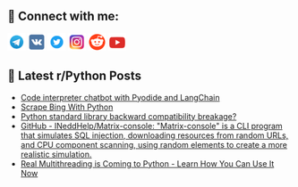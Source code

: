 ## 🔎 Connect with me:
[<img src="https://github.com/bullbesh/bullbesh/blob/main/images/Telegram.png" width="32" height="32" />](https://t.me/bullbesh)
[<img src="https://github.com/bullbesh/bullbesh/blob/main/images/VK.png" width="32" height="32" />](https://vk.com/bullbesh)
[<img src="https://github.com/bullbesh/bullbesh/blob/main/images/Twitter.png" width="32" height="32" />](https://twitter.com/bullbesh1)
[<img src="https://github.com/bullbesh/bullbesh/blob/main/images/Instagram.png" width="32" height="32" />](https://www.instagram.com/bullbesh)
[<img src="https://github.com/bullbesh/bullbesh/blob/main/images/Reddit.png" width="32" height="32" />](https://www.reddit.com/user/bullbesh)
[<img src="https://github.com/bullbesh/bullbesh/blob/main/images/YouTube.png" width="32" height="32" />](https://www.youtube.com/channel/UCtfjRs6uzgq5mfm8S06WTcg)

## 📕 Latest r/Python Posts
<!-- BLOG-POST-LIST:START -->
- [Code interpreter chatbot with Pyodide and LangChain](https://www.reddit.com/r/Python/comments/13hki9r/code_interpreter_chatbot_with_pyodide_and/)
- [Scrape Bing With Python](https://www.reddit.com/r/Python/comments/13hjobd/scrape_bing_with_python/)
- [Python standard library backward compatibility breakage?](https://www.reddit.com/r/Python/comments/13hgt0n/python_standard_library_backward_compatibility/)
- [GitHub - INeddHelp/Matrix-console: &quot;Matrix-console&quot; is a CLI program that simulates SQL injection, downloading resources from random URLs, and CPU component scanning, using random elements to create a more realistic simulation.](https://www.reddit.com/r/Python/comments/13hgrtt/github_ineddhelpmatrixconsole_matrixconsole_is_a/)
- [Real Multithreading is Coming to Python - Learn How You Can Use It Now](https://www.reddit.com/r/Python/comments/13heek6/real_multithreading_is_coming_to_python_learn_how/)
<!-- BLOG-POST-LIST:END -->
